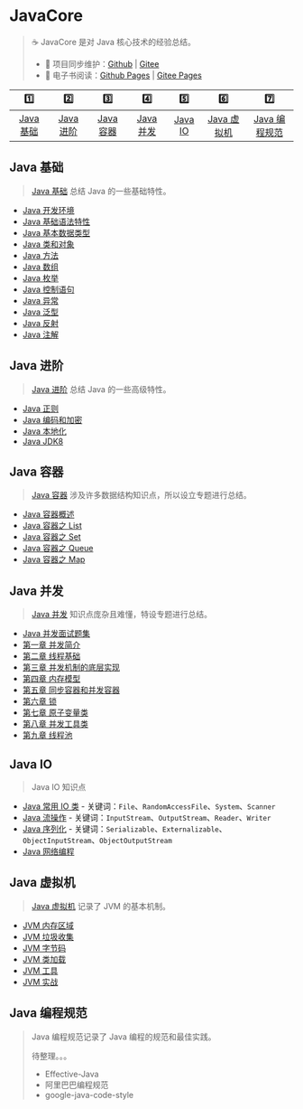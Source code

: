 # JavaCore

> ☕ JavaCore 是对 Java 核心技术的经验总结。
>
> - 🔁 项目同步维护：[Github](https://github.com/dunwu/javacore/) | [Gitee](https://gitee.com/turnon/javacore/)
> - 📖 电子书阅读：[Github Pages](https://dunwu.github.io/javacore/) | [Gitee Pages](http://turnon.gitee.io/javacore/)

|           1️⃣           |           2️⃣           |           3️⃣           |           4️⃣           |         5️⃣         |             6️⃣             |               7️⃣               |
| :---------------------: | :---------------------: | :---------------------: | :---------------------: | :-----------------: | :-------------------------: | :-----------------------------: |
| [Java 基础](#java-基础) | [Java 进阶](#java-进阶) | [Java 容器](#java-容器) | [Java 并发](#java-并发) | [Java IO](#java-io) | [Java 虚拟机](#java-虚拟机) | [Java 编程规范](#java-编程规范) |

## Java 基础

> [Java 基础](docs/basics) 总结 Java 的一些基础特性。

- [Java 开发环境](docs/basics/Java开发环境.md)
- [Java 基础语法特性](docs/basics/Java基础语法特性.md)
- [Java 基本数据类型](docs/basics/Java基本数据类型.md)
- [Java 类和对象](docs/basics/Java类和对象.md)
- [Java 方法](docs/basics/Java方法.md)
- [Java 数组](docs/basics/Java数组.md)
- [Java 枚举](docs/basics/Java枚举.md)
- [Java 控制语句](docs/basics/Java控制语句.md)
- [Java 异常](docs/basics/Java异常.md)
- [Java 泛型](docs/basics/Java泛型.md)
- [Java 反射](docs/basics/Java反射.md)
- [Java 注解](docs/basics/Java注解.md)

## Java 进阶

> [Java 进阶](docs/advanced) 总结 Java 的一些高级特性。

- [Java 正则](docs/advanced/Java正则.md)
- [Java 编码和加密](docs/advanced/Java编码和加密.md)
- [Java 本地化](docs/advanced/Java本地化.md)
- [Java JDK8](docs/advanced/Java8.md)

## Java 容器

> [Java 容器](docs/container) 涉及许多数据结构知识点，所以设立专题进行总结。

- [Java 容器概述](docs/container/java-container.md)
- [Java 容器之 List](docs/container/java-container-list.md)
- [Java 容器之 Set](docs/container/java-container-set.md)
- [Java 容器之 Queue](docs/container/java-container-queue.md)
- [Java 容器之 Map](docs/container/java-container-map.md)

## Java 并发

> [Java 并发](docs/concurrent) 知识点庞杂且难懂，特设专题进行总结。

- [Java 并发面试题集](docs/concurrent/Java并发面试题集.md)
- [第一章 并发简介](docs/concurrent/并发简介.md)
- [第二章 线程基础](docs/concurrent/线程基础.md)
- [第三章 并发机制的底层实现](docs/concurrent/并发机制的底层实现.md)
- [第四章 内存模型](docs/concurrent/内存模型.md)
- [第五章 同步容器和并发容器](docs/concurrent/同步容器和并发容器.md)
- [第六章 锁](docs/concurrent/锁.md)
- [第七章 原子变量类](docs/concurrent/原子变量类.md)
- [第八章 并发工具类](docs/concurrent/并发工具类.md)
- [第九章 线程池](docs/concurrent/线程池.md)

## Java IO

> Java IO 知识点

- [Java 常用 IO 类](docs/io/Java常用IO类.md) - 关键词：`File`、`RandomAccessFile`、`System`、`Scanner`
- [Java 流操作](docs/io/Java流操作.md) - 关键词：`InputStream`、`OutputStream`、`Reader`、`Writer`
- [Java 序列化](docs/io/Java序列化.md) - 关键词：`Serializable`、`Externalizable`、`ObjectInputStream`、`ObjectOutputStream`
- [Java 网络编程](docs/io/Java网络编程.md)

## Java 虚拟机

> [Java 虚拟机](docs/jvm) 记录了 JVM 的基本机制。

- [JVM 内存区域](docs/jvm/jvm-memory.md)
- [JVM 垃圾收集](docs/jvm/jvm-gc.md)
- [JVM 字节码](docs/jvm/jvm-bytecode.md)
- [JVM 类加载](docs/jvm/jvm-class-loader.md)
- [JVM 工具](docs/jvm/jvm-tools.md)
- [JVM 实战](docs/jvm/jvm-action.md)

## Java 编程规范

> Java 编程规范记录了 Java 编程的规范和最佳实践。
>
> 待整理。。。
>
> - Effective-Java
> - 阿里巴巴编程规范
> - google-java-code-style
